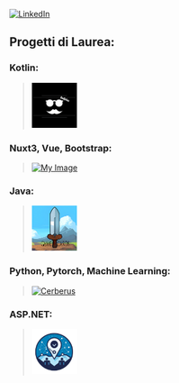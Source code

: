 [![LinkedIn](https://img.shields.io/badge/LinkedIn-%230077B5.svg?logo=linkedin&logoColor=white)](https://www.linkedin.com/in/massimiliano-battelli/) 
## Progetti di Laurea:

### Kotlin:
> <a href="https://github.com/MassimilianoBattelli/DadJokes"><img src="https://github.com/MassimilianoBattelli/DadJokes/blob/main/app/src/main/res/app-icon.png" alt="My Image" width="80" height="80"></a> 

### Nuxt3, Vue, Bootstrap:
> <a href="https://github.com/gerardocipriano/prenotiamo"><img src="https://github.com/gerardocipriano/prenotiamo/blob/main/src/public/img/logo.png" alt="My Image" width="80" height="80"></a>

### Java:
> <a href="https://github.com/gerardocipriano/pss22-Game-of-Cards"><img src="https://github.com/gerardocipriano/pss22-Game-of-Cards/blob/main/src/main/resources/images/logo1.jpg" alt="My Image" width="80" height="80"></a>

### Python, Pytorch, Machine Learning:
> <a href="https://github.com/gerardocipriano/Cerberus-Dog-Breed-Classification-and-Body-Localization-PyTorch"><img src="https://github.com/gerardocipriano/Cerberus-Dog-Breed-Classification-and-Body-Localization-PyTorch/blob/main/res/secondLogo.png" alt="Cerberus" width="80" height="80"></a>

### ASP.NET:
> <a href="https://github.com/gerardocipriano/VisiTrack-VisitorManagement"><img src="https://github.com/gerardocipriano/VisiTrack-VisitorManagement/blob/main/img/visitrack_logo.png" alt="Visitrack" width="80" height="80"></a>




